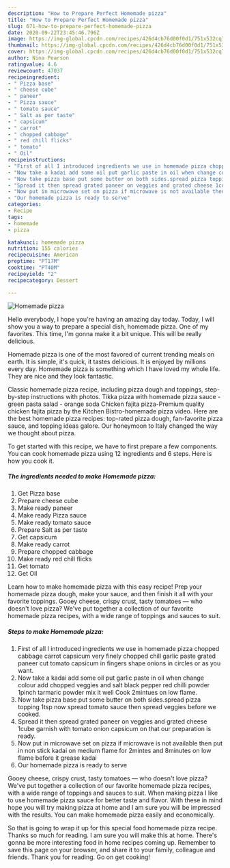 ```yaml
---
description: "How to Prepare Perfect Homemade pizza"
title: "How to Prepare Perfect Homemade pizza"
slug: 671-how-to-prepare-perfect-homemade-pizza
date: 2020-09-22T23:45:46.796Z
image: https://img-global.cpcdn.com/recipes/426d4cb76d00f0d1/751x532cq70/homemade-pizza-recipe-main-photo.jpg
thumbnail: https://img-global.cpcdn.com/recipes/426d4cb76d00f0d1/751x532cq70/homemade-pizza-recipe-main-photo.jpg
cover: https://img-global.cpcdn.com/recipes/426d4cb76d00f0d1/751x532cq70/homemade-pizza-recipe-main-photo.jpg
author: Nina Pearson
ratingvalue: 4.6
reviewcount: 47037
recipeingredient:
- " Pizza base"
- " cheese cube"
- " paneer"
- " Pizza sauce"
- " tomato sauce"
- " Salt as per taste"
- " capsicum"
- " carrot"
- " chopped cabbage"
- " red chill flicks"
- " tomato"
- " Oil"
recipeinstructions:
- "First of all I introduced ingredients we use in homemade pizza chopped cabbage carrot capsicum very finely chopped chill garlic paste grated paneer cut tomato capsicum in fingers shape onions in circles or as you want."
- "Now take a kadai add some oil put garlic paste in oil when change colour add chopped veggies and salt black pepper red chilli powder 1pinch tarmaric powder mix it well Cook 2mintues on low flame."
- "Now take pizza base put some butter on both sides.spread pizza topping 1tsp now spread tomato sauce then spread veggies before we cooked."
- "Spread it then spread grated paneer on veggies and grated cheese 1cube garnish with tomato onion capsicum on that our preparation is ready."
- "Now put in microwave set on pizza if microwave is not available then put in non stick kadai on medium flame for 2mintes and 8minutes on low flame before it grease kadai"
- "Our homemade pizza is ready to serve"
categories:
- Recipe
tags:
- homemade
- pizza

katakunci: homemade pizza 
nutrition: 155 calories
recipecuisine: American
preptime: "PT17M"
cooktime: "PT40M"
recipeyield: "2"
recipecategory: Dessert

---
```



![Homemade pizza](https://img-global.cpcdn.com/recipes/426d4cb76d00f0d1/751x532cq70/homemade-pizza-recipe-main-photo.jpg)

Hello everybody, I hope you're having an amazing day today. Today, I will show you a way to prepare a special dish, homemade pizza. One of my favorites. This time, I'm gonna make it a bit unique. This will be really delicious.

Homemade pizza is one of the most favored of current trending meals on earth. It is simple, it's quick, it tastes delicious. It is enjoyed by millions every day. Homemade pizza is something which I have loved my whole life. They are nice and they look fantastic.

Classic homemade pizza recipe, including pizza dough and toppings, step-by-step instructions with photos. Tikka pizza with homemade pizza sauce - green pasta salad - orange soda Chicken fajita pizza-Premium quality chicken fajita pizza by the Kitchen Bistro-homemade pizza video. Here are the best homemade pizza recipes: top-rated pizza dough, fan-favorite pizza sauce, and topping ideas galore. Our honeymoon to Italy changed the way we thought about pizza.


To get started with this recipe, we have to first prepare a few components. You can cook homemade pizza using 12 ingredients and 6 steps. Here is how you cook it.

<!--inarticleads1-->

##### The ingredients needed to make Homemade pizza:

1. Get  Pizza base
1. Prepare  cheese cube
1. Make ready  paneer
1. Make ready  Pizza sauce
1. Make ready  tomato sauce
1. Prepare  Salt as per taste
1. Get  capsicum
1. Make ready  carrot
1. Prepare  chopped cabbage
1. Make ready  red chill flicks
1. Get  tomato
1. Get  Oil


Learn how to make homemade pizza with this easy recipe! Prep your homemade pizza dough, make your sauce, and then finish it all with your favorite toppings. Gooey cheese, crispy crust, tasty tomatoes — who doesn&#39;t love pizza? We&#39;ve put together a collection of our favorite homemade pizza recipes, with a wide range of toppings and sauces to suit. 

<!--inarticleads2-->

##### Steps to make Homemade pizza:

1. First of all I introduced ingredients we use in homemade pizza chopped cabbage carrot capsicum very finely chopped chill garlic paste grated paneer cut tomato capsicum in fingers shape onions in circles or as you want.
1. Now take a kadai add some oil put garlic paste in oil when change colour add chopped veggies and salt black pepper red chilli powder 1pinch tarmaric powder mix it well Cook 2mintues on low flame.
1. Now take pizza base put some butter on both sides.spread pizza topping 1tsp now spread tomato sauce then spread veggies before we cooked.
1. Spread it then spread grated paneer on veggies and grated cheese 1cube garnish with tomato onion capsicum on that our preparation is ready.
1. Now put in microwave set on pizza if microwave is not available then put in non stick kadai on medium flame for 2mintes and 8minutes on low flame before it grease kadai
1. Our homemade pizza is ready to serve


Gooey cheese, crispy crust, tasty tomatoes — who doesn&#39;t love pizza? We&#39;ve put together a collection of our favorite homemade pizza recipes, with a wide range of toppings and sauces to suit. When making pizza I like to use homemade pizza sauce for better taste and flavor. With these in mind hope you will try making pizza at home and I am sure you will be impressed with the results. You can make homemade pizza easily and economically. 

So that is going to wrap it up for this special food homemade pizza recipe. Thanks so much for reading. I am sure you will make this at home. There's gonna be more interesting food in home recipes coming up. Remember to save this page on your browser, and share it to your family, colleague and friends. Thank you for reading. Go on get cooking!
